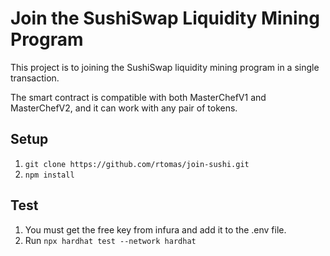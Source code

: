 # Join the SushiSwap Liquidity Mining Program

This project is to joining the SushiSwap liquidity mining program in a single transaction.

The smart contract is compatible with both MasterChefV1 and MasterChefV2, and it can work with any pair of tokens.

## Setup

1. `git clone https://github.com/rtomas/join-sushi.git`
2. `npm install`

## Test

1. You must get the free key from infura and add it to the .env file.
2. Run
   `npx hardhat test --network hardhat`
